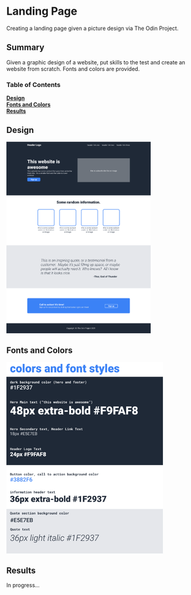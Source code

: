 # Landing Page
Creating a landing page given a picture design via The Odin Project.

## Summary
Given a graphic design of a website, put skills to the test and create an website from scratch. Fonts and colors are provided.

### Table of Contents  
**[Design](#design)**  
**[Fonts and Colors](#fonts-and-colors)**  
**[Results](#results)**

## Design
<img src="https://github.com/tomm3hgunn/landing-page/blob/master/images/design.png" height="500">

## Fonts and Colors
<img src="https://github.com/tomm3hgunn/landing-page/blob/master/images/fonts_colors.png" height="500">

## Results
In progress...
